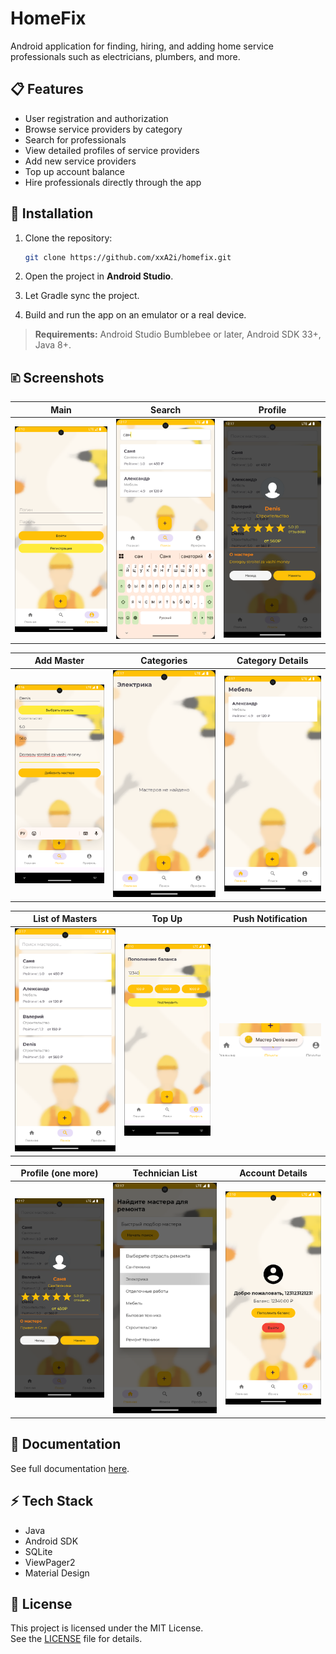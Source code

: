 # HomeFix

Android application for finding, hiring, and adding home service professionals such as electricians, plumbers, and more.

## 📋 Features
- User registration and authorization
- Browse service providers by category
- Search for professionals
- View detailed profiles of service providers
- Add new service providers
- Top up account balance
- Hire professionals directly through the app

## 🚀 Installation

1. Clone the repository:
   ```bash
   git clone https://github.com/xxA2i/homefix.git
   ```

2. Open the project in **Android Studio**.

3. Let Gradle sync the project.

4. Build and run the app on an emulator or a real device.

> **Requirements:** Android Studio Bumblebee or later, Android SDK 33+, Java 8+.

## 🗈️ Screenshots

| Main | Search | Profile |
|:----:|:------:|:-------:|
| ![](screenshots/main.png) | ![](screenshots/search.png) | ![](screenshots/profile.png) |

| Add Master | Categories | Category Details |
|:----------:|:----------:|:----------------:|
| ![](screenshots/add_master.png) | ![](screenshots/category.png) | ![](screenshots/category2.png) |

| List of Masters | Top Up | Push Notification |
|:---------------:|:------:|:-----------------:|
| ![](screenshots/list.png) | ![](screenshots/balance.png) | ![](screenshots/push.png) |

| Profile (one more) | Technician List | Account Details |
|:------------------:|:---------------:|:---------------:|
| ![](screenshots/profile2.png) | ![](screenshots/tech_list.png) | ![](screenshots/acc.png) |

## 📄 Documentation
See full documentation [here](HomeFix%20Application%20Documentation.markdown).

## ⚡ Tech Stack
- Java
- Android SDK
- SQLite
- ViewPager2
- Material Design

## 📝 License
This project is licensed under the MIT License.  
See the [LICENSE](LICENSE) file for details.
